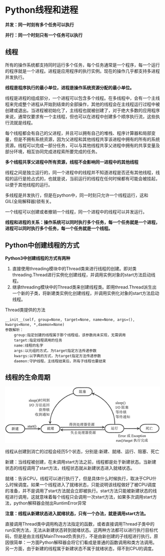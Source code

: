 # Python线程和进程

**并发：同一时刻有多个任务可以执行**

**并行：同一个时刻只有一个任务可以执行**

## 线程

所有的操作系统都支持同时运行多个任务，每个任务通常是一个程序，每一个运行的程序就是一个进程。进程是应用程序的执行实例。现在的操作几乎都支持多进程并发执行。

**线程是程序执行的最小单位，进程是操作系统资源分配的最小单位。**

线程是进程的组成部分，一个进程可以包含多个线程。在多线程中，会有一个主线程来完成整个进程从开始到结束的全部操作，其他的线程会在主线程运行过程中被创建或退出。当进程被初始化了，主线程也就被创建了，对于绝大多数的应用程序来说，通常仅要求有一个主线程，但也可以在进程中创建多个顺序执行流，这些执行流就是线程。

每个线程都会有自己的父进程，并且可以拥有自己的堆栈、程序计算器和局部变量，但是不拥有系统资源，因为父进程和其他线程共享该进程中拥有的所有的系统资源。线程可以完成一部分任务，可以与其他线程共享父进程中拥有的共享变量及部分环境，相互协同完成进程索所要完成的任务。

**多个线程共享父进程中所有资源，线程不会影响同一进程中的其他线程**

线程之间是独立运行的，同一个进程中的线程并不知道进程是否还有其他线程，线程的运行是抢占式的，也就是说，当前运行的线程在任何时候都有可能会被挂起，以便于其他线程的运行。

多线程是并发执行，但是在python中，同一时刻只允许一个线程运行，这和GIL(全局解释器)锁有关。

一个线程可以创建或者撤销一个线程，同一个进程中的线程可以并发运行。

**线程和进程的关系：操作系统可以同时执行多个任务，每一个任务就是一个进程，进程可以同时执行多个任务，每一个任务就是一个线程。**

## **Python中创建线程的方式**

**Python3中创建线程的方式有两种**

1. 直接使用threading模块中的Thread类来进行线程的创建。即对类threading.Thread进行实例化创建线程，并调用实例对象的start方法启动线程。
2. 继承threading模块中的Thread类来创建线程类。即用thread.Thread派生出一个新的子类，将新建类实例化创建线程，并调用实例化对象的start方法启动线程。

Thread类提供的方法

```
__init__(self, group=None, target=None, name=None, args=(), kwargs=None, *,daemon=None)
参数解析：
	group:指定创建的线程属于那个线程组，该参数尚未实现，无需调用
	target:指定线程调用的任务
	name:线程的名字
	args:以元组的方式，为target指定方法传递参数
	kwargs:以字典的方式，为target指定方法传递参数
	daemon:守护线程，主线程结束后，所有子线程也要结束
```

## 线程的生命周期

![线程状态转换图](images/线程的生命周期.gif)

线程从创建到消亡的过程会经历5个状态，分别是:新建、就绪、运行、阻塞、死亡

新建：当线程被创建，在未调用start方法之前，线程都是处于新建状态。当新建状态的线程调用了start方法，线程状态就从新建状态进入就绪状态。

就绪：告诉CPU，线程可以进行执行了，但是具体什么时候执行，取决于CPU什么时候调度。如果一个线程进入了就绪状态，只能说明该线程做好了被CPU调度的准备，并不是调用了start方法就会立即被执行。start方法只能被新建状态的线程进行调用，这就意味着每个线程只会调用一次start方法，如果多次调用start方法，python解释器会抛出RuntimError异常

**注意：线程从新建状态进入就绪状态，只有一个办法，就是调用start方法。**

直接调用Thread类中调用构造方法指定的函数，或者直接调用Thread子类中的run实例方法，无法从新建状态转到就绪状态。这两种方法都可以进行执行目标代码，但是是由主线程MainThread负责执行，不是由新创建的子线程进行执行。原因很简单：一方面Python解释器会将它们看成是普通的函数调用和类方法调用。另一方面，由于新建的线程属于新建状态不属于就绪状态，得不到CPU的调度。


